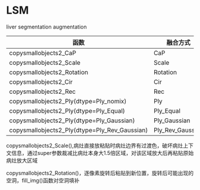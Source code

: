 # LSM

liver segmentation augmentation

|    函数                                               |融合方式              | 代码|
|------------------------------------------------------|---------------------|-----------|
|copysmallobjects2_CaP                                 | CaP                 |aug_CaP.py|
|copysmallobjects2_Scale                               | Scale               | aug_CaP.py|
|copysmallobjects2_Rotation                            | Rotation            | aug_CaP.py|
|copysmallobjects2_Cir                                 | Cir                 | aug_Cir.py|
|copysmallobjects2_Rec                                 | Rec                 | aug_Rec.py|
|copysmallobjects2_Ply(dtype=Ply_nomix)                | Ply                 | aug_Ply.py|
|copysmallobjects2_Ply(dtype=Ply_Equal)                | Ply_Equal           | aug_Ply.py|
|copysmallobjects2_Ply(dtype=Ply_Gaussian)             | Ply_Gaussian        | aug_Ply_Gaussian.py|
|copysmallobjects2_Ply(dtype=Ply_Rev_Gaussian)         | Ply_Rev_Gaussian    | aug_Ply_Gaussian.py|

copysmallobjects2_Scale(),病灶直接放粘贴时病灶边界有过渡色，破坏病灶上下文信息，通过super参数裁减比病灶本身大1.5倍区域，对该区域放大后再粘贴原始病灶放大区域

copysmallobjects2_Rotation()，逐像素旋转后粘贴到新位置，旋转后可能出现的空洞，fill_img()函数对空洞填补
